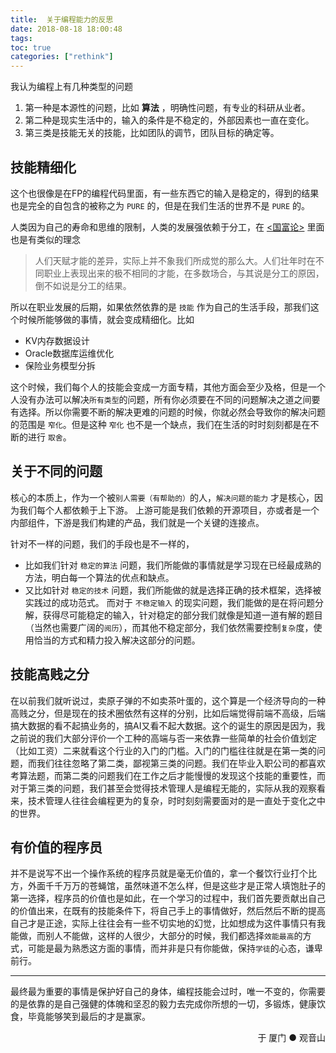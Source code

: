 ```yaml
---
title:  关于编程能力的反思
date: 2018-08-18 18:00:48
tags:
toc: true
categories: ["rethink"]
---
```


我认为编程上有几种类型的问题
1. 第一种是本源性的问题，比如 **算法** ，明确性问题，有专业的科研从业者。
2. 第二种是现实生活中的，输入的条件是不稳定的，外部因素也一直在变化。
3. 第三类是技能无关的技能，比如团队的调节，团队目标的确定等。

<!-- more -->
## 技能精细化
这个也很像是在FP的编程代码里面，有一些东西它的输入是稳定的，得到的结果也是完全的自包含的被称之为 `PURE` 的，但是在我们生活的世界不是 `PURE` 的。

人类因为自己的寿命和思维的限制，人类的发展强依赖于分工，在 [<国富论>](http://www.eywedu.net/guofulun/Test004.htm) 里面也是有类似的理念
> 人们天赋才能的差异，实际上并不象我们所成觉的那么大。人们壮年时在不同职业上表现出来的极不相同的才能，在多数场合，与其说是分工的原因，倒不如说是分工的结果。

所以在职业发展的后期，如果依然依靠的是 `技能` 作为自己的生活手段，那我们这个时候所能够做的事情，就会变成精细化。比如

- KV内存数据设计
- Oracle数据库运维优化
- 保险业务模型分拆

这个时候，我们每个人的技能会变成一方面专精，其他方面会至少及格，但是一个人没有办法可以解决`所有类型`的问题，所有你必须要在不同的问题解决之道之间要有选择。所以你需要不断的解决更难的问题的时候，你就必然会导致你的解决问题的范围是 `窄化`。但是这种 `窄化` 也不是一个缺点，我们在生活的时时刻刻都是在不断的进行 `取舍`。


## 关于不同的问题
核心的本质上，作为一个被`别人需要（有帮助的）`的人，`解决问题的能力` 才是核心，因为我们每个人都依赖于上下游。
上游可能是我们依赖的开源项目，亦或者是一个内部组件，下游是我们构建的产品，我们就是一个关键的连接点。

针对不一样的问题，我们的手段也是不一样的，
- 比如我们针对 `稳定的算法` 问题，我们所能做的事情就是学习现在已经最成熟的方法，明白每一个算法的优点和缺点。
- 又比如针对 `稳定的技术` 问题，我们所能做的就是选择正确的技术框架，选择被实践过的成功范式。
而对于 `不稳定输入` 的现实问题，我们能做的是在将问题分解，获得尽可能稳定的输入，针对稳定的部分我们就像是知道一道有解的题目（当然也需要广阔的`阅历`），而其他不稳定部分，我们依然需要控制`复杂`度，使用恰当的方式和精力投入解决这部分的问题。



## 技能高贱之分
在以前我们就听说过，卖原子弹的不如卖茶叶蛋的，这个算是一个经济导向的一种高贱之分，但是现在的技术圈依然有这样的分别，比如后端觉得前端不高级，后端搞大数据的看不起搞业务的，搞AI又看不起大数据。这个的诞生的原因是因为，我之前说的我们大部分评价一个工种的高端与否一来依靠一些简单的社会价值划定（比如工资）二来就看这个行业的入门的门槛。入门的门槛往往就是在第一类的问题，而我们往往忽略了第二类，鄙视第三类的问题。我们在毕业入职公司的都喜欢考算法题，而第二类的问题我们在工作之后才能慢慢的发现这个技能的重要性，而对于第三类的问题，我们甚至会觉得技术管理人是编程无能的，实际从我的观察看来，技术管理人往往会编程更为的复杂，时时刻刻需要面对的是一直处于变化之中的世界。

## 有价值的程序员
并不是说写不出一个操作系统的程序员就是毫无价值的，拿一个餐饮行业打个比方，外面千千万万的苍蝇馆，虽然味道不怎么样，但是这些才是正常人填饱肚子的第一选择，程序员的价值也是如此，在一个学习的过程中，我们首先要贡献出自己的价值出来，在既有的技能条件下，将自己手上的事情做好，然后然后不断的提高自己才是正途，实际上往往会有一些不切实地的幻觉，比如想成为这件事情只有我能做，而别人不能做，这样的人很少，大部分的时候，我们都选择`效能最高`的方式，可能是最为熟悉这方面的事情，而并非是只有你能做，保持`学徒`的心态，谦卑前行。

---

最终最为重要的事情是保护好自己的身体，编程技能会过时，唯一不变的，你需要的是依靠的是自己强健的体魄和坚忍的毅力去完成你所想的一切，多锻炼，健康饮食，毕竟能够笑到最后的才是赢家。

<p align="right">于 厦门 ● 观音山</p>